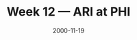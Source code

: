---
layout: game
title: Week 12 — ARI at PHI
season: 2000
game_id: 2000_12_ARI_PHI
week: 12
date: 2000-11-19
home_team: PHI
away_team: ARI
final_home: 34
final_away: 9
pbp_url: /assets/data/pbp/2000/2000_12_ARI_PHI.csv.gz
---